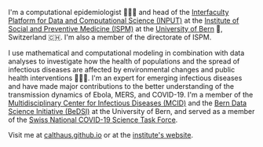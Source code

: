 I'm a computational epidemiologist 👨‍💻🦠 and head of the [Interfaculty Platform for Data and Computational Science (INPUT)](https://www.ispm.unibe.ch/research/research_groups_and_themes/input/index_eng.html) at the [Institute of Social and Preventive Medicine (ISPM)](https://www.ispm.unibe.ch) at the [University of Bern](https://www.unibe.ch) 🏫, Switzerland 🇨🇭. I'm also a member of the directorate of ISPM.

I use mathematical and computational modeling in combination with data analyses to investigate how the health of populations and the spread of infectious diseases are affected by environmental changes and public health interventions 💊😷💉. I'm an expert for emerging infectious diseases and have made major contributions to the better understanding of the transmission dynamics of Ebola, MERS, and COVID-19. I'm a member of the [Multidisciplinary Center for Infectious Diseases (MCID)](https://www.mcid.unibe.ch) and the [Bern Data Science Initiative (BeDSI)](https://www.bedsi.unibe.ch) at the University of Bern, and served as a member of the [Swiss National COVID-19 Science Task Force](https://sciencetaskforce.ch).

Visit me at [calthaus.github.io](https://calthaus.github.io) or at the [institute's website](https://www.ispm.unibe.ch/about_us/staff/althaus_christian/index_eng.html).
